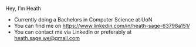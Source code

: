 Hey, I’m Heath
- Currently doing a Bachelors in Computer Science at UoN
- You can find me on https://www.linkedin.com/in/heath-sage-63798a151/
- You can contact me via LinkedIn or preferably at heath.sage.we@gmail.com
